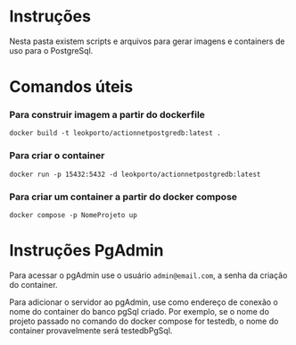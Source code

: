 # Instruções

Nesta pasta existem scripts e arquivos para gerar imagens e containers de uso para o PostgreSql.

# Comandos úteis

### Para construir imagem a partir do dockerfile
`docker build -t leokporto/actionnetpostgredb:latest .`

### Para criar o container
`docker run -p 15432:5432 -d leokporto/actionnetpostgredb:latest`

### Para criar um container a partir do docker compose
`docker compose -p NomeProjeto up`

# Instruções PgAdmin

Para acessar o pgAdmin use o usuário `admin@email.com`, a senha da criação do container.

Para adicionar o servidor ao pgAdmin, use como endereço de conexão o nome do container do banco pgSql criado. Por exemplo, se o nome do projeto passado no comando do docker compose for testedb, o nome do container provavelmente será testedbPgSql.